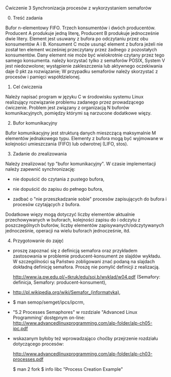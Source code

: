 Ćwiczenie 3
Synchronizacja procesów z wykorzystaniem semaforów

0. Treść zadania

Bufor n-elementowy FIFO. Trzech konsumentów i dwóch producentów. Producent A produkuje jedną literę, Producent B produkuje jednocześnie dwie litery. Element jest usuwany z bufora po odczytaniu przez obu konsumentów A i B. Konsument C może usunąć element z bufora jeżeli nie został ten element wcześniej przeczytany przez żadnego z pozostałych konsumentów. Dany element nie może być wielokrotnie czytany przez tego samego konsumenta.
należy korzystać tylko z semaforów POSIX, System V jest niedozwolone;
wystąpienie zakleszczenia lub aktywnego oczekiwania daje 0 pkt za rozwiązanie;
W przypadku semaforów należy skorzystać z procesów i pamięci współdzielonej.

1. Cel ćwiczenia

Należy napisać program w języku C w środowisku systemu Linux realizujący
rozwiązanie problemu zadanego przez prowadzącego ćwiczenie. Problem jest
związany z organizacją N buforów komunikacyjnych, pomiędzy którymi są
narzucone dodatkowe więzy.

2. Bufor komunikacyjny

Bufor komunikacyjny jest strukturą danych mieszczącą maksymalnie M elementów
jednakowego typu. Elementy z bufora mogą być wyjmowane w kolejności
umieszczania (FIFO) lub odwrotnej (LIFO, stos). 

3. Zadanie do zrealizowania

Należy zrealizować typ "bufor komunikacyjny". W czasie implementacji należy
zapewnić synchronizację:

- nie dopuścić do czytania z pustego bufora,

- nie dopuścić do zapisu do pełnego bufora,

- zadbać o "nie przeszkadzanie sobie" procesów zapisujących do bufora i
  procesów czytających z bufora.
  
Dodatkowe więzy mogą dotyczyć liczby elementów aktualnie przechowywanych w
buforach, kolejności zapisu do i odczytu z poszczególnych buforów, liczby
elementów zapisywanych/odczytywanych jednocześnie, operacji na wielu buforach
jednocześnie, itd.

4. Przygotowanie do zajęć

- proszę zapoznać się z definicją semafora oraz przykładem zastosowania w
  problemie producent-konsument ze slajdów wykładu. W szczególności są Państwo
  zobligowani znać podaną na slajdach dokładną definicję semafora. Proszę nie
  pomylić definicji z realizacją.
  
  http://www.ia.pw.edu.pl/~tkruk/edu/soi.b/wyklad/w04.pdf
  (Semafory: definicja, Semafory: producent-konsument),

- http://pl.wikipedia.org/wiki/Semafor_(informatyka),

- $ man semop/semget/ipcs/ipcrm,

- "5.2 Processes Semaphores" w rozdziale "Advanced Linux Programming'
  dostępnym on-line:
  http://www.advancedlinuxprogramming.com/alp-folder/alp-ch05-ipc.pdf

- wskazanym byłoby też wprowadzająco choćby przejrzenie rozdziału dotyczącego 
  procesów:

  http://www.advancedlinuxprogramming.com/alp-folder/alp-ch03-processes.pdf

  $ man 2 fork
  $ info libc "Process Creation Example"

